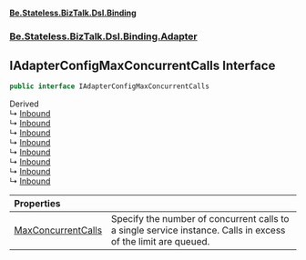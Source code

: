 #### [Be.Stateless.BizTalk.Dsl.Binding](README.md 'README')
### [Be.Stateless.BizTalk.Dsl.Binding.Adapter](Be.Stateless.BizTalk.Dsl.Binding.Adapter.md 'Be.Stateless.BizTalk.Dsl.Binding.Adapter')

## IAdapterConfigMaxConcurrentCalls Interface

```csharp
public interface IAdapterConfigMaxConcurrentCalls
```

Derived  
&#8627; [Inbound](WcfBasicHttpAdapter.Inbound.md 'Be.Stateless.BizTalk.Dsl.Binding.Adapter.WcfBasicHttpAdapter.Inbound')  
&#8627; [Inbound](WcfBasicHttpRelayAdapter.Inbound.md 'Be.Stateless.BizTalk.Dsl.Binding.Adapter.WcfBasicHttpRelayAdapter.Inbound')  
&#8627; [Inbound](WcfNetMsmqAdapter.Inbound.md 'Be.Stateless.BizTalk.Dsl.Binding.Adapter.WcfNetMsmqAdapter.Inbound')  
&#8627; [Inbound](WcfNetNamedPipeAdapter.Inbound.md 'Be.Stateless.BizTalk.Dsl.Binding.Adapter.WcfNetNamedPipeAdapter.Inbound')  
&#8627; [Inbound](WcfNetTcpAdapter.Inbound.md 'Be.Stateless.BizTalk.Dsl.Binding.Adapter.WcfNetTcpAdapter.Inbound')  
&#8627; [Inbound](WcfNetTcpRelayAdapter.Inbound.md 'Be.Stateless.BizTalk.Dsl.Binding.Adapter.WcfNetTcpRelayAdapter.Inbound')  
&#8627; [Inbound](WcfWebHttpAdapter.Inbound.md 'Be.Stateless.BizTalk.Dsl.Binding.Adapter.WcfWebHttpAdapter.Inbound')  
&#8627; [Inbound](WcfWSHttpAdapter.Inbound.md 'Be.Stateless.BizTalk.Dsl.Binding.Adapter.WcfWSHttpAdapter.Inbound')

| Properties | |
| :--- | :--- |
| [MaxConcurrentCalls](IAdapterConfigMaxConcurrentCalls.MaxConcurrentCalls.md 'Be.Stateless.BizTalk.Dsl.Binding.Adapter.IAdapterConfigMaxConcurrentCalls.MaxConcurrentCalls') | Specify the number of concurrent calls to a single service instance. Calls in excess of the limit are queued. |
